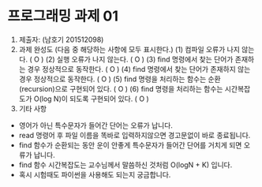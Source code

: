 # 프로그래밍 과제 01

1. 제출자:   (남호기 201512098)
2. 과제 완성도 (다음 중 해당하는 사항에 모두 표시한다.)
	(1) 컴파일 오류가 나지 않는다. ( O )
	(2) 실행 오류가 나지 않는다. ( O )
	(3) find 명령에서 찾는 단어가 존재하는 경우 정상적으로 동작한다. ( O )
	(4) find 명령에서 찾는 단어가 존재하지 않는 경우 정상적으로 동작한다. ( O )
	(5) find 명령을 처리하는 함수는 순환(recursion)으로 구현되어 있다. ( O )
	(6) find 명령을 처리하는 함수는 시간복잡도가 O(log N)이 되도록 구현되어 있다.  ( O )
3. 기타 사항 
- 영어가 아닌 특수문자가 들어간 단어는 오류가 납니다.
- read 명령어 후 파일 이름을 똑바로 입력하지않으면 경고문없이 바로 종료됩니다.
- find 함수가 순환되는 동안 운이 안좋게 특수문자가 들어간 단어를 거치게 되면 오류가 납니다.
- find 함수 시간복잡도는 교수님께서 말씀하신 것처럼 O(logN + K) 입니다.
- 혹시 시험때도 파이썬을 사용해도 되는지 궁금합니다.
